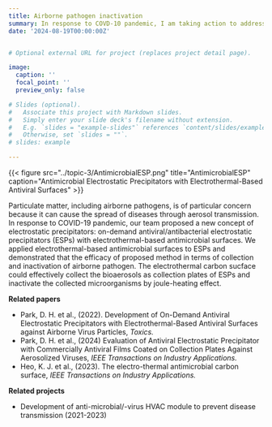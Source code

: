 ```yaml
---
title: Airborne pathogen inactivation
summary: In response to COVD-10 pandemic, I am taking action to address the urgent challenge of pathogen spread developing air purification technologies for collecting and disinfecting airborne pathogens (bioaerosols) in indoor air
date: '2024-08-19T00:00:00Z'


# Optional external URL for project (replaces project detail page).

image:
  caption: ''
  focal_point: ''
  preview_only: false

# Slides (optional).
#   Associate this project with Markdown slides.
#   Simply enter your slide deck's filename without extension.
#   E.g. `slides = "example-slides"` references `content/slides/example-slides.md`.
#   Otherwise, set `slides = ""`.
# slides: example

---
```


<style>
.featured-image {
  display: none !important;
}
</style>

{{< figure src="../topic-3/AntimicrobialESP.png" title="AntimicrobialESP" caption="Antimicrobial Electrostatic Precipitators with Electrothermal-Based Antiviral Surfaces" >}}

Particulate matter, including airborne pathogens, is of particular concern because it can cause the spread of diseases through aerosol transmission. In response to COVID-19 pandemic, our team proposed a new concept of electrostatic precipitators: on-demand antiviral/antibacterial electrostatic precipitators (ESPs) with electrothermal-based antimicrobial surfaces. We applied electrothermal-based antimicrobial surfaces to ESPs and demonstrated that the efficacy of proposed method in terms of collection and inactivation of airborne pathogen. The electrothermal carbon sucface could effectively collect the bioaerosols as collection plates of ESPs and inactivate the collected microorganisms by joule-heating effect. <p>

**Related papers** <p>
- Park, D. H. et al., (2022). Development of On-Demand Antiviral Electrostatic Precipitators with Electrothermal-Based Antiviral Surfaces against Airborne Virus Particles, *Toxics.*
- Park, D. H. et al., (2024) Evaluation of Antiviral Electrostatic Precipitator with Commercially Antiviral Films Coated on Collection Plates Against Aerosolized Viruses, *IEEE Transactions on Industry Applications.* 
- Heo, K. J. et al., (2023). The electro-thermal antimicrobial carbon surface, *IEEE Transactions on Industry Applications.* <p>


**Related projects**<p>
-	Development of anti-microbial/-virus HVAC module to prevent disease transmission (2021-2023)